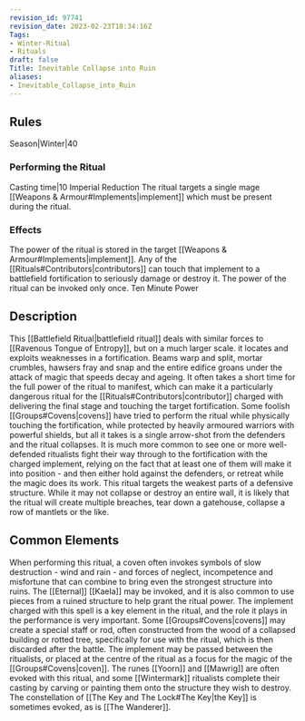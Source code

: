 ```yaml
---
revision_id: 97741
revision_date: 2023-02-23T18:34:16Z
Tags:
- Winter-Ritual
- Rituals
draft: false
Title: Inevitable Collapse into Ruin
aliases:
- Inevitable_Collapse_into_Ruin
---
```

## Rules
Season|Winter|40
### Performing the Ritual
Casting time|10 Imperial Reduction
The ritual targets a single mage [[Weapons & Armour#Implements|implement]] which must be present during the ritual.
### Effects
The power of the ritual is stored in the target [[Weapons & Armour#Implements|implement]]. Any of the [[Rituals#Contributors|contributors]] can touch that implement to a battlefield fortification to seriously damage or destroy it. 
The power of the ritual can be invoked only once.
Ten Minute Power
## Description
This [[Battlefield Ritual|battlefield ritual]] deals with similar forces to [[Ravenous Tongue of Entropy]], but on a much larger scale. it locates and exploits weaknesses in a fortification. Beams warp and split, mortar crumbles, hawsers fray and snap and the entire edifice groans under the attack of magic that speeds decay and ageing. 
It often takes a short time for the full power of the ritual to manifest, which can make it a particularly dangerous ritual for the [[Rituals#Contributors|contributor]] charged with delivering the final stage and touching the target fortification. Some foolish [[Groups#Covens|covens]] have tried to perform the ritual while physically touching the fortification, while protected by heavily armoured warriors with powerful shields, but all it takes is a single arrow-shot from the defenders and the ritual collapses. It is much more common to see one or more well-defended ritualists fight their way through to the fortification with the charged implement, relying on the fact that at least one of them will make it into position - and then either hold against the defenders, or retreat while the magic does its work.
This ritual targets the weakest parts of a defensive structure. While it may not collapse or destroy an entire wall, it is likely that the ritual will create multiple breaches, tear down a gatehouse, collapse a row of mantlets or the like.
## Common Elements
When performing this ritual, a coven often invokes symbols of slow destruction - wind and rain - and forces of neglect, incompetence and misfortune that can combine to bring even the strongest structure into ruins. The [[Eternal]] [[Kaela]] may be invoked, and it is also common to use pieces from a ruined structure to help grant the ritual power. 
The implement charged with this spell is a key element in the ritual, and the role it plays in the performance is very important. Some [[Groups#Covens|covens]] may create a special staff or rod, often constructed from the wood of a collapsed building or rotted tree,  specifically for use with the ritual, which is then discarded after the battle. The implement may be passed between the ritualists, or placed at the centre of the ritual as a focus for the magic of the [[Groups#Covens|coven]].
The runes [[Yoorn]] and [[Mawrig]] are often evoked with this ritual, and some [[Wintermark]] ritualists complete their casting by carving or painting them onto the structure they wish to destroy. The constellation of [[The Key and The Lock#The Key|the Key]] is sometimes evoked, as is [[The Wanderer]].